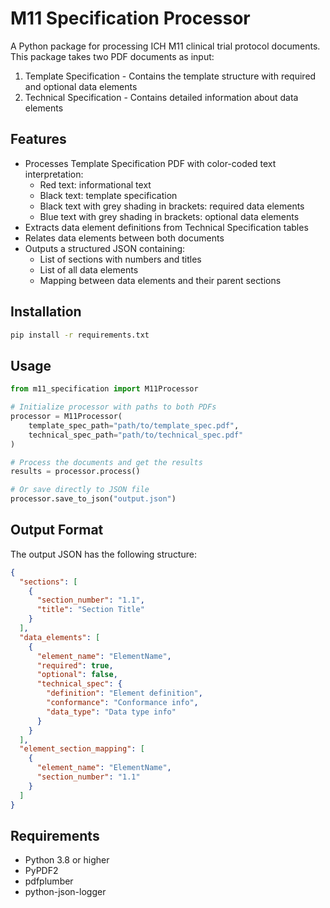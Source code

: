 # M11 Specification Processor

A Python package for processing ICH M11 clinical trial protocol documents. This package takes two PDF documents as input:
1. Template Specification - Contains the template structure with required and optional data elements
2. Technical Specification - Contains detailed information about data elements

## Features

- Processes Template Specification PDF with color-coded text interpretation:
  - Red text: informational text
  - Black text: template specification
  - Black text with grey shading in brackets: required data elements
  - Blue text with grey shading in brackets: optional data elements
- Extracts data element definitions from Technical Specification tables
- Relates data elements between both documents
- Outputs a structured JSON containing:
  - List of sections with numbers and titles
  - List of all data elements
  - Mapping between data elements and their parent sections

## Installation

```bash
pip install -r requirements.txt
```

## Usage

```python
from m11_specification import M11Processor

# Initialize processor with paths to both PDFs
processor = M11Processor(
    template_spec_path="path/to/template_spec.pdf",
    technical_spec_path="path/to/technical_spec.pdf"
)

# Process the documents and get the results
results = processor.process()

# Or save directly to JSON file
processor.save_to_json("output.json")
```

## Output Format

The output JSON has the following structure:

```json
{
  "sections": [
    {
      "section_number": "1.1",
      "title": "Section Title"
    }
  ],
  "data_elements": [
    {
      "element_name": "ElementName",
      "required": true,
      "optional": false,
      "technical_spec": {
        "definition": "Element definition",
        "conformance": "Conformance info",
        "data_type": "Data type info"
      }
    }
  ],
  "element_section_mapping": [
    {
      "element_name": "ElementName",
      "section_number": "1.1"
    }
  ]
}
```

## Requirements

- Python 3.8 or higher
- PyPDF2
- pdfplumber
- python-json-logger
